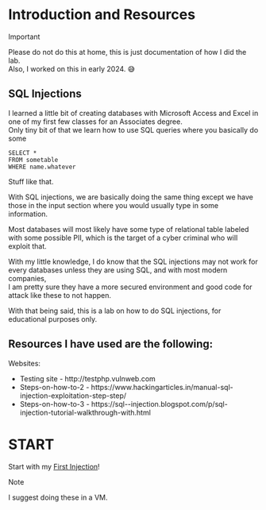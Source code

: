 # Introduction and Resources
> [!IMPORTANT] 
> Please do not do this at home, this is just documentation of how I did the lab. <br />
> Also, I worked on this in early 2024. :sweat_smile:<br />

## SQL Injections
I learned a little bit of creating databases with Microsoft Access and Excel in one of my first few classes for an Associates degree. <br />
Only tiny bit of that we learn how to use SQL queries where you basically do some  <br />
```
SELECT * 
FROM sometable
WHERE name.whatever
```

Stuff like that.<br />

With SQL injections, we are basically doing the same thing except we have those in the input section where you would usually type in some information. <br />

Most databases will most likely have some type of relational table labeled with some possible PII, which is the target of a cyber criminal who will exploit that. <br />

With my little knowledge, I do know that the SQL injections may not work for every databases unless they are using SQL, and with most modern companies, <br />
I am pretty sure they have a more secured environment and good code for attack like these to not happen. <br />

With that being said, this is a lab on how to do SQL injections, for educational purposes only.<br />


## Resources I have used are the following:<br />

Websites:
  <ul>
    <li> Testing site - http://testphp.vulnweb.com</li>
    <li> Steps-on-how-to-2 - https://www.hackingarticles.in/manual-sql-injection-exploitation-step-step/ </li>
    <li> Steps-on-how-to-3 - https://sql--injection.blogspot.com/p/sql-injection-tutorial-walkthrough-with.html </li>
  </ul>
  
# START
Start with my [First Injection](https://github.com/cherryot02/SQL-Injections/blob/main/First-Injection.md)!

> [!NOTE] 
> I suggest doing these in a VM.
